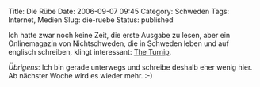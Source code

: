 Title: Die Rübe
Date: 2006-09-07 09:45
Category: Schweden
Tags: Internet, Medien
Slug: die-ruebe
Status: published

Ich hatte zwar noch keine Zeit, die erste Ausgabe zu lesen, aber ein
Onlinemagazin von Nichtschweden, die in Schweden leben und auf englisch
schreiben, klingt interessant: [The Turnip](http://www.theturnip.se/).

*Übrigens*: Ich bin gerade unterwegs und schreibe deshalb eher wenig
hier. Ab nächster Woche wird es wieder mehr. :-)

